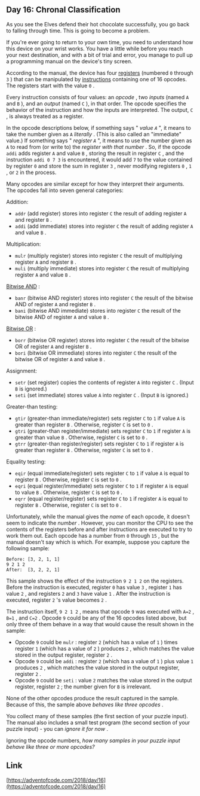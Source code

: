 ## Day 16: Chronal Classification

As you see the Elves defend their hot chocolate successfully, you go back to falling through time. This is going to become a problem.

If you're ever going to return to your own time, you need to understand how this device on your wrist works. You have a little while before you reach your next destination, and with a bit of trial and error, you manage to pull up a programming manual on the device's tiny screen.

According to the manual, the device has four [registers](https://en.wikipedia.org/wiki/Hardware_register) (numbered `0` through `3` ) that can be manipulated by [instructions](https://en.wikipedia.org/wiki/Instruction_set_architecture#Instructions) containing one of 16 opcodes. The registers start with the value `0` .

Every instruction consists of four values: an _opcode_ , two _inputs_ (named `A` and `B` ), and an _output_ (named `C` ), in that order. The opcode specifies the behavior of the instruction and how the inputs are interpreted. The output, `C` , is always treated as a register.

In the opcode descriptions below, if something says " _value `A`_ ", it means to take the number given as `A` _literally_ . (This is also called an "immediate" value.) If something says " _register `A`_ ", it means to use the number given as `A` to read from (or write to) the _register with that number_ . So, if the opcode `addi` adds register `A` and value `B` , storing the result in register `C` , and the instruction `addi 0 7 3` is encountered, it would add `7` to the value contained by register `0` and store the sum in register `3` , never modifying registers `0` , `1` , or `2` in the process.

Many opcodes are similar except for how they interpret their arguments. The opcodes fall into seven general categories:

Addition:

- `addr` (add register) stores into register `C` the result of adding register `A` and register `B` .
- `addi` (add immediate) stores into register `C` the result of adding register `A` and value `B` .

Multiplication:

- `mulr` (multiply register) stores into register `C` the result of multiplying register `A` and register `B` .
- `muli` (multiply immediate) stores into register `C` the result of multiplying register `A` and value `B` .

[Bitwise AND](https://en.wikipedia.org/wiki/Bitwise_AND) :

- `banr` (bitwise AND register) stores into register `C` the result of the bitwise AND of register `A` and register `B` .
- `bani` (bitwise AND immediate) stores into register `C` the result of the bitwise AND of register `A` and value `B` .

[Bitwise OR](https://en.wikipedia.org/wiki/Bitwise_OR) :

- `borr` (bitwise OR register) stores into register `C` the result of the bitwise OR of register `A` and register `B` .
- `bori` (bitwise OR immediate) stores into register `C` the result of the bitwise OR of register `A` and value `B` .

Assignment:

- `setr` (set register) copies the contents of register `A` into register `C` . (Input `B` is ignored.)
- `seti` (set immediate) stores value `A` into register `C` . (Input `B` is ignored.)

Greater-than testing:

- `gtir` (greater-than immediate/register) sets register `C` to `1` if value `A` is greater than register `B` . Otherwise, register `C` is set to `0` .
- `gtri` (greater-than register/immediate) sets register `C` to `1` if register `A` is greater than value `B` . Otherwise, register `C` is set to `0` .
- `gtrr` (greater-than register/register) sets register `C` to `1` if register `A` is greater than register `B` . Otherwise, register `C` is set to `0` .

Equality testing:

- `eqir` (equal immediate/register) sets register `C` to `1` if value `A` is equal to register `B` . Otherwise, register `C` is set to `0` .
- `eqri` (equal register/immediate) sets register `C` to `1` if register `A` is equal to value `B` . Otherwise, register `C` is set to `0` .
- `eqrr` (equal register/register) sets register `C` to `1` if register `A` is equal to register `B` . Otherwise, register `C` is set to `0` .

Unfortunately, while the manual gives the _name_ of each opcode, it doesn't seem to indicate the _number_ . However, you can monitor the CPU to see the contents of the registers before and after instructions are executed to try to work them out. Each opcode has a number from `0` through `15` , but the manual doesn't say which is which. For example, suppose you capture the following sample:

    Before: [3, 2, 1, 1]
    9 2 1 2
    After:  [3, 2, 2, 1]

This sample shows the effect of the instruction `9 2 1 2` on the registers. Before the instruction is executed, register `0` has value `3` , register `1` has value `2` , and registers `2` and `3` have value `1` . After the instruction is executed, register `2` 's value becomes `2` .

The instruction itself, `9 2 1 2` , means that opcode `9` was executed with `A=2` , `B=1` , and `C=2` . Opcode `9` could be any of the 16 opcodes listed above, but only three of them behave in a way that would cause the result shown in the sample:

- Opcode `9` could be `mulr` : register `2` (which has a value of `1` ) times register `1` (which has a value of `2` ) produces `2` , which matches the value stored in the output register, register `2` .
- Opcode `9` could be `addi` : register `2` (which has a value of `1` ) plus value `1` produces `2` , which matches the value stored in the output register, register `2` .
- Opcode `9` could be `seti` : value `2` matches the value stored in the output register, register `2` ; the number given for `B` is irrelevant.

None of the other opcodes produce the result captured in the sample. Because of this, the sample above _behaves like three opcodes_ .

You collect many of these samples (the first section of your puzzle input). The manual also includes a small test program (the second section of your puzzle input) - you can _ignore it for now_ .

Ignoring the opcode numbers, _how many samples in your puzzle input behave like three or more opcodes?_

## Link

[https://adventofcode.com/2018/day/16](https://adventofcode.com/2018/day/16)
